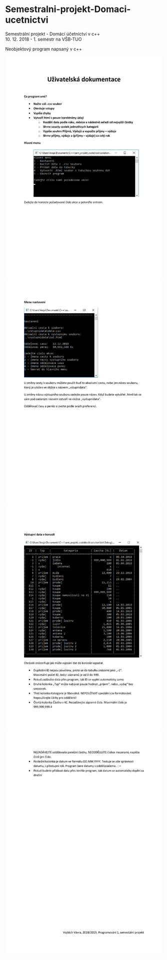 # Semestralni-projekt-Domaci-ucetnictvi
Semestrální projekt - Domácí účetnictví v c++  
10. 12. 2018 - 1. semestr na VŠB-TUO  

Neobjektový program napsaný v c++  

![Img_1](/sem_projekt_codeblock/uzivatelskadokumentace/imgs/uzivatelskadokumentace-page-001.jpg)
![Img_2](/sem_projekt_codeblock/uzivatelskadokumentace/imgs/uzivatelskadokumentace-page-002.jpg)
![Img_3](/sem_projekt_codeblock/uzivatelskadokumentace/imgs/uzivatelskadokumentace-page-003.jpg)
![Img_4](/sem_projekt_codeblock/uzivatelskadokumentace/imgs/uzivatelskadokumentace-page-004.jpg)
